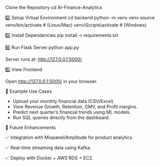 Clone the Repository
cd AI-Finance-Analytics

2️⃣ Setup Virtual Environment
cd backend
python -m venv venv
source venv/bin/activate   # (Linux/Mac)
venv\Scripts\activate      # (Windows)

3️⃣ Install Dependencies
pip install -r requirements.txt

4️⃣ Run Flask Server
python app.py

Server runs at: http://127.0.0.1:5000/

5️⃣ View Frontend

Open http://127.0.0.1:5000/ in your browser.

🧪 Example Use Cases
 - Upload your monthly financial data (CSV/Excel).
 - View Revenue Growth, Retention, GMV, and Profit margins.
 - Predict next quarter’s financial trends using ML models.
 - Run SQL queries directly from the dashboard.

🔮 Future Enhancements

✅ Integration with Mixpanel/Amplitude for product analytics.

✅ Real-time streaming data using Kafka.

✅ Deploy with Docker + AWS RDS + EC2.
